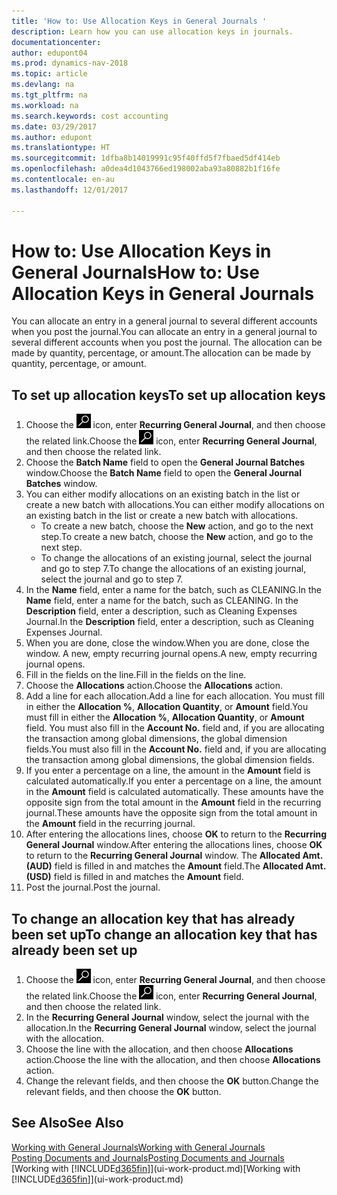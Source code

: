 ```yaml
---
title: 'How to: Use Allocation Keys in General Journals '
description: Learn how you can use allocation keys in journals.
documentationcenter: 
author: edupont04
ms.prod: dynamics-nav-2018
ms.topic: article
ms.devlang: na
ms.tgt_pltfrm: na
ms.workload: na
ms.search.keywords: cost accounting
ms.date: 03/29/2017
ms.author: edupont
ms.translationtype: HT
ms.sourcegitcommit: 1dfba8b14019991c95f40ffd5f7fbaed5df414eb
ms.openlocfilehash: a0dea4d1043766ed198002aba93a80882b1f16fe
ms.contentlocale: en-au
ms.lasthandoff: 12/01/2017

---
```

# <a name="how-to-use-allocation-keys-in-general-journals"></a><span data-ttu-id="e3db4-103">How to: Use Allocation Keys in General Journals</span><span class="sxs-lookup"><span data-stu-id="e3db4-103">How to: Use Allocation Keys in General Journals</span></span>
<span data-ttu-id="e3db4-104">You can allocate an entry in a general journal to several different accounts when you post the journal.</span><span class="sxs-lookup"><span data-stu-id="e3db4-104">You can allocate an entry in a general journal to several different accounts when you post the journal.</span></span> <span data-ttu-id="e3db4-105">The allocation can be made by quantity, percentage, or amount.</span><span class="sxs-lookup"><span data-stu-id="e3db4-105">The allocation can be made by quantity, percentage, or amount.</span></span>

## <a name="to-set-up-allocation-keys"></a><span data-ttu-id="e3db4-106">To set up allocation keys</span><span class="sxs-lookup"><span data-stu-id="e3db4-106">To set up allocation keys</span></span>
1. <span data-ttu-id="e3db4-107">Choose the ![Search for Page or Report](media/ui-search/search_small.png "Search for Page or Report icon") icon, enter **Recurring General Journal**, and then choose the related link.</span><span class="sxs-lookup"><span data-stu-id="e3db4-107">Choose the ![Search for Page or Report](media/ui-search/search_small.png "Search for Page or Report icon") icon, enter **Recurring General Journal**, and then choose the related link.</span></span>
2. <span data-ttu-id="e3db4-108">Choose the **Batch Name** field to open the **General Journal Batches** window.</span><span class="sxs-lookup"><span data-stu-id="e3db4-108">Choose the **Batch Name** field to open the **General Journal Batches** window.</span></span>
3. <span data-ttu-id="e3db4-109">You can either modify allocations on an existing batch in the list or create a new batch with allocations.</span><span class="sxs-lookup"><span data-stu-id="e3db4-109">You can either modify allocations on an existing batch in the list or create a new batch with allocations.</span></span>
   * <span data-ttu-id="e3db4-110">To create a new batch, choose the **New** action, and go to the next step.</span><span class="sxs-lookup"><span data-stu-id="e3db4-110">To create a new batch, choose the **New** action, and go to the next step.</span></span>
   * <span data-ttu-id="e3db4-111">To change the allocations of an existing journal, select the journal and go to step 7.</span><span class="sxs-lookup"><span data-stu-id="e3db4-111">To change the allocations of an existing journal, select the journal and go to step 7.</span></span>    
4. <span data-ttu-id="e3db4-112">In the **Name** field, enter a name for the batch, such as CLEANING.</span><span class="sxs-lookup"><span data-stu-id="e3db4-112">In the **Name** field, enter a name for the batch, such as CLEANING.</span></span> <span data-ttu-id="e3db4-113">In the **Description** field, enter a description, such as Cleaning Expenses Journal.</span><span class="sxs-lookup"><span data-stu-id="e3db4-113">In the **Description** field, enter a description, such as Cleaning Expenses Journal.</span></span>
5. <span data-ttu-id="e3db4-114">When you are done, close the window.</span><span class="sxs-lookup"><span data-stu-id="e3db4-114">When you are done, close the window.</span></span> <span data-ttu-id="e3db4-115">A new, empty recurring journal opens.</span><span class="sxs-lookup"><span data-stu-id="e3db4-115">A new, empty recurring journal opens.</span></span>
6. <span data-ttu-id="e3db4-116">Fill in the fields on the line.</span><span class="sxs-lookup"><span data-stu-id="e3db4-116">Fill in the fields on the line.</span></span>
7. <span data-ttu-id="e3db4-117">Choose the **Allocations** action.</span><span class="sxs-lookup"><span data-stu-id="e3db4-117">Choose the **Allocations** action.</span></span>
8. <span data-ttu-id="e3db4-118">Add a line for each allocation.</span><span class="sxs-lookup"><span data-stu-id="e3db4-118">Add a line for each allocation.</span></span> <span data-ttu-id="e3db4-119">You must fill in either the **Allocation %**, **Allocation Quantity**, or **Amount** field.</span><span class="sxs-lookup"><span data-stu-id="e3db4-119">You must fill in either the **Allocation %**, **Allocation Quantity**, or **Amount** field.</span></span> <span data-ttu-id="e3db4-120">You must also fill in the **Account No.** field and, if you are allocating the transaction among global dimensions, the global dimension fields.</span><span class="sxs-lookup"><span data-stu-id="e3db4-120">You must also fill in the **Account No.** field and, if you are allocating the transaction among global dimensions, the global dimension fields.</span></span>
9. <span data-ttu-id="e3db4-121">If you enter a percentage on a line, the amount in the **Amount** field is calculated automatically.</span><span class="sxs-lookup"><span data-stu-id="e3db4-121">If you enter a percentage on a line, the amount in the **Amount** field is calculated automatically.</span></span> <span data-ttu-id="e3db4-122">These amounts have the opposite sign from the total amount in the **Amount** field in the recurring journal.</span><span class="sxs-lookup"><span data-stu-id="e3db4-122">These amounts have the opposite sign from the total amount in the **Amount** field in the recurring journal.</span></span>
10. <span data-ttu-id="e3db4-123">After entering the allocations lines, choose **OK** to return to the **Recurring General Journal** window.</span><span class="sxs-lookup"><span data-stu-id="e3db4-123">After entering the allocations lines, choose **OK** to return to the **Recurring General Journal** window.</span></span> <span data-ttu-id="e3db4-124">The **Allocated Amt. (AUD)** field is filled in and matches the **Amount** field.</span><span class="sxs-lookup"><span data-stu-id="e3db4-124">The **Allocated Amt. (USD)** field is filled in and matches the **Amount** field.</span></span>
11. <span data-ttu-id="e3db4-125">Post the journal.</span><span class="sxs-lookup"><span data-stu-id="e3db4-125">Post the journal.</span></span>

## <a name="to-change-an-allocation-key-that-has-already-been-set-up"></a><span data-ttu-id="e3db4-126">To change an allocation key that has already been set up</span><span class="sxs-lookup"><span data-stu-id="e3db4-126">To change an allocation key that has already been set up</span></span>
1. <span data-ttu-id="e3db4-127">Choose the ![Search for Page or Report](media/ui-search/search_small.png "Search for Page or Report icon") icon, enter **Recurring General Journal**, and then choose the related link.</span><span class="sxs-lookup"><span data-stu-id="e3db4-127">Choose the ![Search for Page or Report](media/ui-search/search_small.png "Search for Page or Report icon") icon, enter **Recurring General Journal**, and then choose the related link.</span></span>
2. <span data-ttu-id="e3db4-128">In the **Recurring General Journal** window, select the journal with the allocation.</span><span class="sxs-lookup"><span data-stu-id="e3db4-128">In the **Recurring General Journal** window, select the journal with the allocation.</span></span>
3. <span data-ttu-id="e3db4-129">Choose the line with the allocation, and then choose **Allocations** action.</span><span class="sxs-lookup"><span data-stu-id="e3db4-129">Choose the line with the allocation, and then choose **Allocations** action.</span></span>
4. <span data-ttu-id="e3db4-130">Change the relevant fields, and then choose the **OK** button.</span><span class="sxs-lookup"><span data-stu-id="e3db4-130">Change the relevant fields, and then choose the **OK** button.</span></span>

## <a name="see-also"></a><span data-ttu-id="e3db4-131">See Also</span><span class="sxs-lookup"><span data-stu-id="e3db4-131">See Also</span></span>
[<span data-ttu-id="e3db4-132">Working with General Journals</span><span class="sxs-lookup"><span data-stu-id="e3db4-132">Working with General Journals</span></span>](ui-work-general-journals.md)  
[<span data-ttu-id="e3db4-133">Posting Documents and Journals</span><span class="sxs-lookup"><span data-stu-id="e3db4-133">Posting Documents and Journals</span></span>](ui-post-documents-journals.md)  
<span data-ttu-id="e3db4-134">[Working with [!INCLUDE[d365fin](includes/d365fin_md.md)]](ui-work-product.md)</span><span class="sxs-lookup"><span data-stu-id="e3db4-134">[Working with [!INCLUDE[d365fin](includes/d365fin_md.md)]](ui-work-product.md)</span></span>

